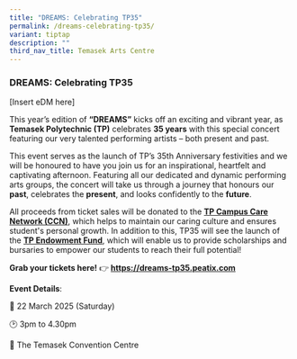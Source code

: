 ```yaml
---
title: "DREAMS: Celebrating TP35"
permalink: /dreams-celebrating-tp35/
variant: tiptap
description: ""
third_nav_title: Temasek Arts Centre
---
```

<h3><strong>DREAMS: Celebrating TP35</strong></h3>
<p>[Insert eDM here]</p>
<p>This year’s edition of <strong>“DREAMS”</strong> kicks off an exciting and
vibrant year, as <strong>Temasek Polytechnic (TP)</strong> celebrates <strong>35 years</strong> with
this special concert featuring our very talented performing artists – both
present and past.</p>
<p></p>
<p>This event serves as the launch of TP’s 35th Anniversary festivities and
we will be honoured to have you join us for an inspirational, heartfelt
and captivating afternoon. Featuring all our dedicated and dynamic performing
arts groups, the concert will take us through a journey that honours our <strong>past</strong>,
celebrates the <strong>present</strong>, and looks confidently to the <strong>future</strong>.</p>
<p></p>
<p>All proceeds from ticket sales will be donated to the <strong><a href="https://www.tp.edu.sg/life-at-tp/a-caring-campus.html" rel="noopener noreferrer nofollow" target="_blank">TP Campus Care Network (CCN)</a></strong>,
which helps to maintain our caring culture and ensures student's personal
growth. In addition to this, TP35 will see the launch of the&nbsp;<strong><a href="https://www.tp.edu.sg/about-tp/donate-and-collaborate.html" rel="noopener noreferrer nofollow" target="_blank">TP Endowment Fund</a></strong>,
which will enable us to provide scholarships and bursaries to empower our
students to reach their full potential!</p>
<p></p>
<p><strong>Grab your tickets here!</strong> 👉<strong> <a href="https://dreams-tp35.peatix.com" rel="noopener noreferrer nofollow" target="_blank">https://dreams-tp35.peatix.com</a></strong>&nbsp;</p>
<p></p>
<p><strong>Event Details</strong>:</p>
<p>📆 22 March 2025 (Saturday)</p>
<p>🕑 3pm to 4.30pm</p>
<p>📍 The Temasek Convention Centre</p>
<p></p>